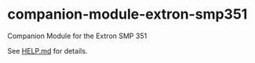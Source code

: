 # companion-module-extron-smp351

Companion Module for the Extron SMP 351

See [HELP.md](HELP.md) for details.
